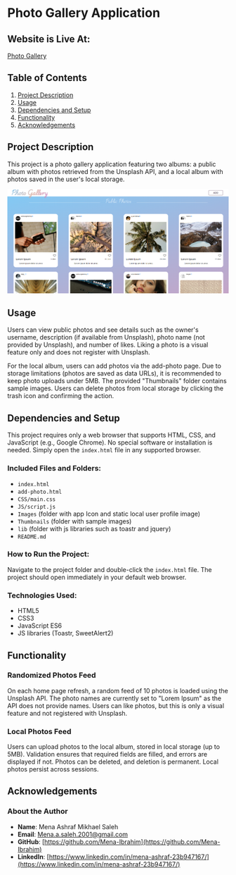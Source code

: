 # Photo Gallery Application

## Website is Live At:

[Photo Gallery](https://mena-ibrahim.github.io/Photo-Gallery/)

## Table of Contents

1. [Project Description](#project-description)
2. [Usage](#usage)
3. [Dependencies and Setup](#dependencies-and-setup)
4. [Functionality](#functionality)
5. [Acknowledgements](#acknowledgements)

## Project Description

This project is a photo gallery application featuring two albums: a public album with photos retrieved from the Unsplash API, and a local album with photos saved in the user's local storage.

<p align="center">
    <img src="Screenshots/1.png" alt="App Screenshot">
</p>

## Usage

Users can view public photos and see details such as the owner's username, description (if available from Unsplash), photo name (not provided by Unsplash), and number of likes. Liking a photo is a visual feature only and does not register with Unsplash.

For the local album, users can add photos via the add-photo page. Due to storage limitations (photos are saved as data URLs), it is recommended to keep photo uploads under 5MB. The provided "Thumbnails" folder contains sample images. Users can delete photos from local storage by clicking the trash icon and confirming the action.

## Dependencies and Setup

This project requires only a web browser that supports HTML, CSS, and JavaScript (e.g., Google Chrome). No special software or installation is needed. Simply open the `index.html` file in any supported browser.

### Included Files and Folders:

- `index.html`
- `add-photo.html`
- `CSS/main.css`
- `JS/script.js`
- `Images` (folder with app Icon and static local user profile image)
- `Thumbnails` (folder with sample images)
- `lib` (folder with js libraries such as toastr and jquery)
- `README.md`

### How to Run the Project:

Navigate to the project folder and double-click the `index.html` file. The project should open immediately in your default web browser.

### Technologies Used:

- HTML5
- CSS3
- JavaScript ES6
- JS libraries (Toastr, SweetAlert2)

## Functionality

### Randomized Photos Feed

On each home page refresh, a random feed of 10 photos is loaded using the Unsplash API. The photo names are currently set to "Lorem Ipsum" as the API does not provide names. Users can like photos, but this is only a visual feature and not registered with Unsplash.

### Local Photos Feed

Users can upload photos to the local album, stored in local storage (up to 5MB). Validation ensures that required fields are filled, and errors are displayed if not. Photos can be deleted, and deletion is permanent. Local photos persist across sessions.

## Acknowledgements

### About the Author

- **Name**: Mena Ashraf Mikhael Saleh
- **Email**: [Mena.a.saleh.2001@gmail.com](mailto:Mena.a.saleh.2001@gmail.com)
- **GitHub**: [https://github.com/Mena-Ibrahim](https://github.com/Mena-Ibrahim)
- **LinkedIn**: [https://www.linkedin.com/in/mena-ashraf-23b947167/](https://www.linkedin.com/in/mena-ashraf-23b947167/)
